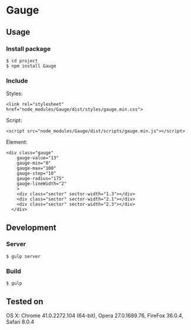 # Gauge

## Usage

### Install package

```
$ cd project
$ npm install Gauge
```

### Include

Styles:

```
<link rel="stylesheet" href="node_modules/Gauge/dist/styles/gauge.min.css">
```

Script:

```
<script src="node_modules/Gauge/dist/scripts/gauge.min.js"></script>
```

Element:

```
<div class="gauge"
    gauge-value="13" 
    gauge-min="0" 
    gauge-max="100" 
    gauge-step="10" 
    gauge-radius="175" 
    gauge-lineWidth="2"
    >
    <div class="sector" sector-width="1.3"></div>
    <div class="sector" sector-width="2.1"></div>
    <div class="sector" sector-width="2.3"></div>
  </div>
```


## Development

### Server

```
$ gulp server
```

### Build

```
$ gulp
```

## Tested on

OS X: Chrome 41.0.2272.104 (64-bit), Opera 27.0.1689.76, FireFox 36.0.4, Safari 8.0.4

